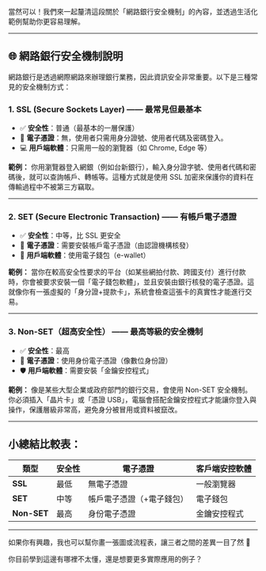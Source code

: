 當然可以！我們來一起釐清這段關於「網路銀行安全機制」的內容，並透過生活化範例幫助你更容易理解。

---

## 🌐 網路銀行安全機制說明

網路銀行是透過網際網路來辦理銀行業務，因此資訊安全非常重要。以下是三種常見的安全機制方式：

### 1. **SSL (Secure Sockets Layer)** —— 最常見但最基本
- ✅ **安全性**：普通（最基本的一層保護）
- 🔐 **電子憑證**：無，使用者只需用身分證號、使用者代碼及密碼登入。
- 💻 **用戶端軟體**：只需用一般的瀏覽器（如 Chrome, Edge 等）

**範例：**
你用瀏覽器登入網銀（例如台新銀行），輸入身分證字號、使用者代碼和密碼後，就可以查詢帳戶、轉帳等。這種方式就是使用 SSL 加密來保護你的資料在傳輸過程中不被第三方竊取。

---

### 2. **SET (Secure Electronic Transaction)** —— 有帳戶電子憑證
- ✅ **安全性**：中等，比 SSL 更安全
- 🔐 **電子憑證**：需要安裝帳戶電子憑證（由認證機構核發）
- 💼 **用戶端軟體**：使用電子錢包（e-wallet）

**範例：**
當你在較高安全性要求的平台（如某些網拍付款、跨國支付）進行付款時，你會被要求安裝一個「電子錢包軟體」，並且安裝由銀行核發的電子憑證。這就像你有一張虛擬的「身分證+提款卡」，系統會檢查這張卡的真實性才能進行交易。

---

### 3. **Non-SET（超高安全性）** —— 最高等級的安全機制
- ✅ **安全性**：最高
- 🔐 **電子憑證**：使用身份電子憑證（像數位身份證）
- 🛡️ **用戶端軟體**：需要安裝「金鑰安控程式」

**範例：**
像是某些大型企業或政府部門的銀行交易，會使用 Non-SET 安全機制。你必須插入「晶片卡」或「憑證 USB」，電腦會搭配金鑰安控程式才能讓你登入與操作，保護層級非常高，避免身分被冒用或資料被竄改。

---

## 小總結比較表：

| 類型 | 安全性 | 電子憑證 | 客戶端安控軟體 |
|------|--------|-----------|----------------|
| **SSL** | 最低 | 無電子憑證 | 一般瀏覽器 |
| **SET** | 中等 | 帳戶電子憑證（+電子錢包） | 電子錢包 |
| **Non-SET** | 最高 | 身份電子憑證 | 金鑰安控程式 |

---

如果你有興趣，我也可以幫你畫一張圖或流程表，讓三者之間的差異一目了然 👀

你目前學到這邊有哪裡不太懂，還是想要更多實際應用的例子？